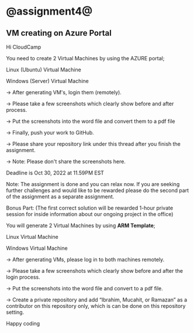 # @assignment4@
## VM creating on Azure Portal

 
Hi CloudCamp

You need to create 2 Virtual Machines by using the AZURE portal;
	
Linux (Ubuntu) Virtual Machine
	
Windows (Server) Virtual Machine


-> After generating VM's, login them (remotely). 

-> Please take a few screenshots which clearly show before and after process.

-> Put the screenshots into the word file and convert them to a pdf file

-> Finally, push your work to GitHub.

-> Please share your repository link under this thread after you finish the assignment.

-> Note: Please don't share the screenshots here.

Deadline is Oct 30, 2022 at 11.59PM EST


Note: The assignment is done and you can relax now. If you are seeking further challenges and would like to be rewarded please do the second part of the assignment as a separate assignment.



Bonus Part: (The first correct solution will be rewarded 1-hour private session for inside information about our ongoing project in the office)

You will generate 2 Virtual Machines by using **ARM Template**;


	
Linux Virtual Machine
	
Windows Virtual Machine


-> After generating VMs, please log in to both machines remotely.

-> Please take a few screenshots which clearly show before and after the login process.

-> Put the screenshots into the word file and convert to a pdf file.

-> Create a private repository and add “Ibrahim, Mucahit, or Ramazan” as a contributor on this repository only, which is can be done on this repository setting.

Happy coding
